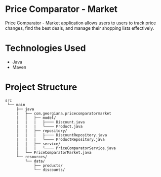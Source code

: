 # Price Comparator - Market
Price Comparator - Market application allows users to users to track price changes, find the best deals, and manage their shopping lists effectively.

# Technologies Used
* Java
* Maven

# Project Structure
```
src
 └── main
     ├── java
     |   ├── com.georgiana.pricecomparatormarket
     |   │   ├── model/
     |   |   |   ├──── Discount.java
     |   |   |   └──── Product.java 
     │   |   ├── repository/
     |   |   |   ├──── DiscountRepository.java
     |   |   |   └──── ProductRepository.java 
     │   |   ├── service/
     |   |   |   └──── PriceComparatorService.java
     │   └── PriceComparatorMarket.java 
     └── resources/
         └── data/
             ├── products/
             └── discounts/
```
